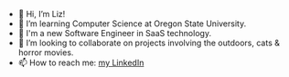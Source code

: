 - 👋 Hi, I’m Liz!
- 🌱 I’m learning Computer Science at Oregon State University.
- 💼 I'm a new Software Engineer in SaaS technology.
- 💞️ I’m looking to collaborate on projects involving the outdoors, cats & horror movies.
- 📫 How to reach me: [my LinkedIn](http://www.linkedin.com/in/elizabeth-thorne/)

<!---
ethorne2/ethorne2 is a ✨ special ✨ repository because its `README.md` (this file) appears on your GitHub profile.
You can click the Preview link to take a look at your changes.
--->
